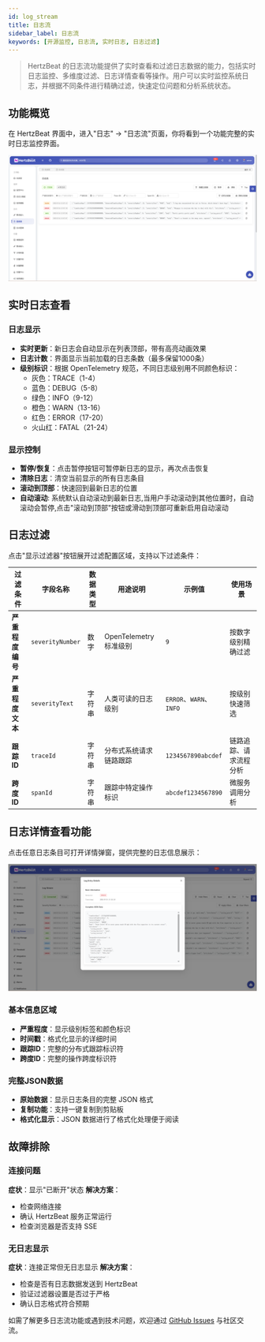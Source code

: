 ```yaml
---
id: log_stream
title: 日志流
sidebar_label: 日志流  
keywords: [开源监控, 日志流, 实时日志, 日志过滤]
---
```


> HertzBeat 的日志流功能提供了实时查看和过滤日志数据的能力，包括实时日志监控、多维度过滤、日志详情查看等操作。用户可以实时监控系统日志，并根据不同条件进行精确过滤，快速定位问题和分析系统状态。

## 功能概览

在 HertzBeat 界面中，进入"日志" -> "日志流"页面，你将看到一个功能完整的实时日志监控界面。

![log_stream](/img/docs/help/log_stream_cn.png)

## 实时日志查看

### 日志显示

- **实时更新**：新日志会自动显示在列表顶部，带有高亮动画效果
- **日志计数**：界面显示当前加载的日志条数（最多保留1000条）
- **级别标识**：根据 OpenTelemetry 规范，不同日志级别用不同颜色标识：
  - 灰色：TRACE（1-4）
  - 蓝色：DEBUG（5-8）  
  - 绿色：INFO（9-12）
  - 橙色：WARN（13-16）
  - 红色：ERROR（17-20）
  - 火山红：FATAL（21-24）

### 显示控制

- **暂停/恢复**：点击暂停按钮可暂停新日志的显示，再次点击恢复
- **清除日志**：清空当前显示的所有日志条目
- **滚动到顶部**：快速回到最新日志的位置
- **自动滚动**: 系统默认自动滚动到最新日志,当用户手动滚动到其他位置时，自动滚动会暂停,点击"滚动到顶部"按钮或滑动到顶部可重新启用自动滚动

## 日志过滤

点击"显示过滤器"按钮展开过滤配置区域，支持以下过滤条件：

| 过滤条件 | 字段名称 | 数据类型 | 用途说明 | 示例值 | 使用场景 |
|---------|---------|---------|---------|--------|---------|
| **严重程度编号** | `severityNumber` | 数字 | OpenTelemetry 标准级别 | `9` | 按数字级别精确过滤 |
| **严重程度文本** | `severityText` | 字符串 | 人类可读的日志级别 | `ERROR`、`WARN`、`INFO` | 按级别快速筛选 |
| **跟踪ID** | `traceId` | 字符串 | 分布式系统请求链路跟踪 | `1234567890abcdef` | 链路追踪、请求流程分析 |
| **跨度ID** | `spanId` | 字符串 | 跟踪中特定操作标识 | `abcdef1234567890` | 微服务调用分析 |

## 日志详情查看功能

点击任意日志条目可打开详情弹窗，提供完整的日志信息展示：

![log_entry_details](/img/docs/help/log_stream_log_entry_details.png)

### 基本信息区域

- **严重程度**：显示级别标签和颜色标识
- **时间戳**：格式化显示的详细时间
- **跟踪ID**：完整的分布式跟踪标识符
- **跨度ID**：完整的操作跨度标识符

### 完整JSON数据

- **原始数据**：显示日志条目的完整 JSON 格式
- **复制功能**：支持一键复制到剪贴板
- **格式化显示**：JSON 数据进行了格式化处理便于阅读

## 故障排除

### 连接问题

**症状**：显示"已断开"状态
**解决方案**：

- 检查网络连接
- 确认 HertzBeat 服务正常运行
- 检查浏览器是否支持 SSE

### 无日志显示

**症状**：连接正常但无日志显示
**解决方案**：

- 检查是否有日志数据发送到 HertzBeat
- 验证过滤器设置是否过于严格
- 确认日志格式符合预期

如需了解更多日志流功能或遇到技术问题，欢迎通过 [GitHub Issues](https://github.com/apache/hertzbeat/issues) 与社区交流。
